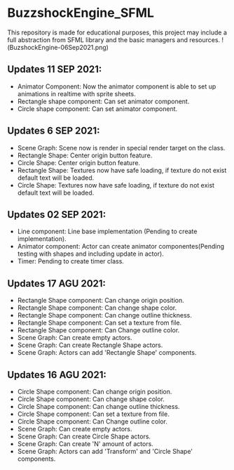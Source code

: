 # BuzzshockEngine_SFML
This repository is made for educational purposes, this project may include a full abstraction from SFML library and the basic managers and resources.
!(BuzshockEngine-06Sep2021.png)
## Updates 11 SEP 2021:
- Animator Component: Now the animator component is able to set up animations in realtime with sprite sheets.
- Rectangle shape component: Can set animator component.
- Circle shape component: Can set animator component.

## Updates 6 SEP 2021:
- Scene Graph: Scene now is render in special render target on the class.
- Rectangle Shape: Center origin button feature.
- Circle Shape: Center origin button feature.
- Rectangle Shape: Textures now have safe loading, if texture do not exist default text will be loaded.
- Circle Shape: Textures now have safe loading, if texture do not exist default text will be loaded.

## Updates 02 SEP 2021:
- Line component: Line base implementation (Pending to create implementation).
- Animator component: Actor can create animator componentes(Pending testing with shapes and including update in actor).
- Timer: Pending to create timer class.

## Updates 17 AGU 2021:
- Rectangle Shape component: Can change origin position.
- Rectangle Shape component: Can change shape color.
- Rectangle Shape component: Can change outline thickness.
- Rectangle Shape component: Can set a texture from file.
- Rectangle Shape component: Can Change outline color.
- Scene Graph: Can create empty actors.
- Scene Graph: Can create Rectangle Shape actors.
- Scene Graph: Actors can add 'Rectangle Shape' components.

## Updates 16 AGU 2021:
- Circle Shape component: Can change origin position.
- Circle Shape component: Can change shape color.
- Circle Shape component: Can change outline thickness.
- Circle Shape component: Can set a texture from file.
- Circle Shape component: Can Change outline color.
- Scene Graph: Can create empty actors.
- Scene Graph: Can create Circle Shape actors.
- Scene Graph: Can create 'N' amount of actors.
- Scene Graph: Actors can add 'Transform' and 'Circle Shape' components.

